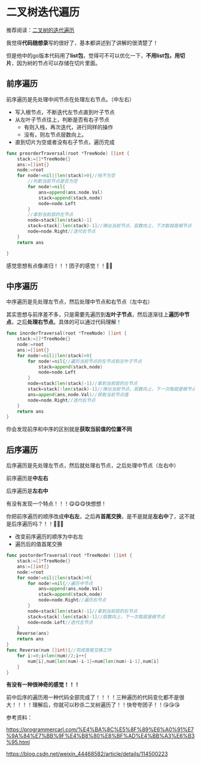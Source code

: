 # 二叉树迭代遍历

推荐阅读：[二叉树的迭代遍历](https://programmercarl.com/%E4%BA%8C%E5%8F%89%E6%A0%91%E7%9A%84%E8%BF%AD%E4%BB%A3%E9%81%8D%E5%8E%86.html#%E5%89%8D%E5%BA%8F%E9%81%8D%E5%8E%86-%E8%BF%AD%E4%BB%A3%E6%B3%95)

我觉得**代码随想录**写的很好了，基本都讲述到了讲解的很清楚了！

但是他中的go版本代码用了**list包**，觉得可不可以优化一下，**不用list包，用切片**，因为树的节点可以存储在切片里面。

## 前序遍历

前序遍历是先处理中间节点在处理左右节点。（中左右）

* 写入根节点，不断迭代左节点直到叶子节点
* 从左叶子节点往上，判断是否有右子节点
  * 有则入栈，再次迭代，进行同样的操作
  * 没有，则左节点层数向上。
* 直到切片为空或者没有右子节点，遍历完成

```go
func preorderTraversal(root *TreeNode) []int {
    stack:=[]*TreeNode{}
    ans:=[]int{}
    node:=root
    for node!=nil||len(stack)>0{//栈不为空 
        //判断当前节点是否为空
        for node!=nil{
            ans=append(ans,node.Val)
            stack=append(stack,node)
            node=node.Left
        }
        //拿到当前层的左节点
        node=stack[len(stack)-1]
        stack=stack[:len(stack)-1]//弹出当前节点，层数向上，下次取就是根节点
        node=node.Right//迭代右节点
    }
    return ans

}
```

感觉思想有点像递归！！！团子的感觉！！🤣😅

## 中序遍历

中序遍历是先处理左节点，然后处理中节点和右节点（左中右）

其实思想与前序差不多，只是需要先遍历到**左叶子节点**，然后逐渐往上**遍历中节点**，之后**处理右节点**。具体的可以通过代码理解！

```go
func inorderTraversal(root *TreeNode) []int {
    stack:=[]*TreeNode{}
    node:=root
    ans:=[]int{}
    for node!=nil||len(stack)>0{
        for node!=nil{//遍历当前节点的左节点到左叶子节点
            stack=append(stack,node)
            node=node.Left
        }
        node=stack[len(stack)-1]//拿到当前层的左节点
        stack=stack[:len(stack)-1]//弹出当前节点，层数向上，下一次取就是根节点
        ans=append(ans,node.Val)//获取当前节点值
        node=node.Right//迭代右节点
    }
    return ans
}
```

你会发现前序和中序的区别就是**获取当前值的位置不同**

## 后序遍历

后序遍历是先处理左节点，然后就处理右节点，之后处理中节点（左右中）

前序遍历是**中左右**

后序遍历是**左右中**

有没有发现一个特点！！！😋😋😋快想想！

你把前序遍历的顺序改成**中右左**，之后再**首尾交换**，是不是就是**左右中**了，这不就是后序遍历吗？！！🎉🎉🎉

* 改变前序遍历的顺序为中右左
* 遍历后的值首尾交换

```go
func postorderTraversal(root *TreeNode) []int {
    stack:=[]*TreeNode{}
    ans:=[]int{}
    node:=root
    for node!=nil||len(stack)>0{
        for node!=nil{//遍历中节点
            ans=append(ans,node.Val)
            stack=append(stack,node)
            node=node.Right//遍历右节点
        }
        node=stack[len(stack)-1]//拿到当前层的右节点
        stack=stack[:len(stack)-1]//层数向上，下一次取就是根节点
        node=node.Left//迭代左节点
    }
    Reverse(ans)
    return ans
}
func Reverse(num []int){//完成首尾交换工作
    for i:=0;i<len(num)/2;i++{
        num[i],num[len(num)-i-1]=num[len(num)-i-1],num[i]
    }
}
```

**有没有一种很神奇的感觉！！！**

前中后序的遍历用一种代码全部完成了！！！！三种遍历的代码变化都不是很大！！！！理解后，你就可以秒杀二叉树遍历了！！快夸夸团子！！😘😘😘

参考资料：

https://programmercarl.com/%E4%BA%8C%E5%8F%89%E6%A0%91%E7%9A%84%E7%BB%9F%E4%B8%80%E8%BF%AD%E4%BB%A3%E6%B3%95.html

https://blog.csdn.net/weixin_44468582/article/details/114500223

